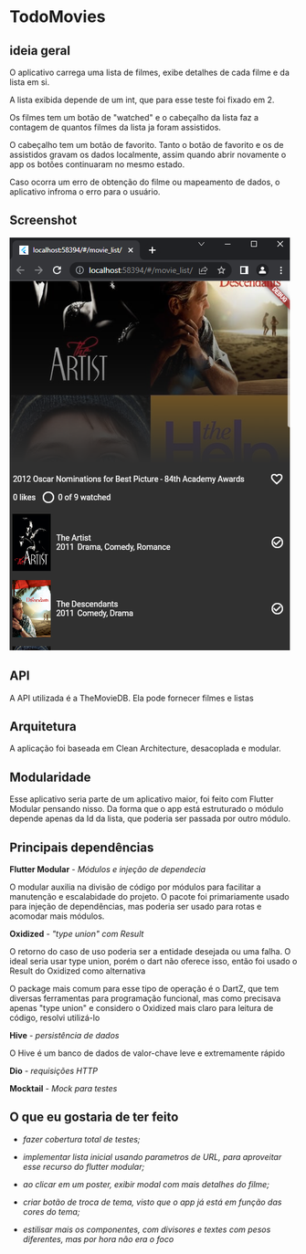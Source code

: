 # TodoMovies

## ideia geral

O aplicativo carrega uma lista de filmes, exibe detalhes de cada filme e da lista em si.

A lista exibida depende de um int, que para esse teste foi fixado em 2.

Os filmes tem um botão de "watched" e o cabeçalho da lista faz a contagem de quantos filmes da lista ja foram assistidos.

O cabeçalho tem um botão de favorito. Tanto o botão de favorito e os de assistidos gravam os dados localmente, assim quando abrir novamente o app os botões continuaram no mesmo estado.

Caso ocorra um erro de obtenção do filme ou mapeamento de dados, o aplicativo infroma o erro para o usuário. 

## Screenshot
![Screenshot](https://github.com/GSpaki/movie_app/blob/master/screenshots/screenshot1.png?raw=true)

## API
<p>A API utilizada é a TheMovieDB.
Ela pode fornecer filmes e listas</p>

## Arquitetura
A aplicação foi baseada em Clean Architecture, desacoplada e modular.

## Modularidade

Esse aplicativo seria parte de um aplicativo maior, foi feito com Flutter Modular pensando nisso. Da forma que o app está estruturado o módulo depende apenas da Id da lista, que poderia ser passada por outro módulo.
 ## Principais dependências

**Flutter Modular** - _Módulos e injeção de dependecia_
 <p>
 O modular auxilia na divisão de código por módulos para facilitar a manutenção e escalabidade do projeto.
 O pacote foi primariamente usado para injeção de dependências, mas poderia ser usado para rotas e acomodar mais módulos.</p>

**Oxidized** - _"type union" com Result_
 <p>O retorno do caso de uso poderia ser a entidade desejada ou uma falha. O ideal seria usar type union, porém o dart não oferece isso, então foi usado o Result do Oxidized como alternativa
 
 O package mais comum para esse tipo de operação é o DartZ, que tem diversas ferramentas para programação funcional, mas como precisava apenas "type union" e considero o Oxidized mais claro para leitura de código, resolvi utilizá-lo</p>

 **Hive** - _persistência de dados_
 <p>O Hive é um banco de dados de valor-chave leve e extremamente rápido</p>

**Dio** - _requisições HTTP_
 
**Mocktail** - _Mock para testes_

## O que eu gostaria de ter feito
 
 * _fazer cobertura total de testes;_
 
 * _implementar lista inicial usando parametros de URL, para aproveitar esse recurso do flutter modular;_
 
 * _ao clicar em um poster, exibir modal com mais detalhes do filme;_

* _criar botão de troca de tema, visto que o app já está em função das cores do tema;_

 * _estilisar mais os componentes, com divisores e textes com pesos diferentes, mas por hora não era o foco_